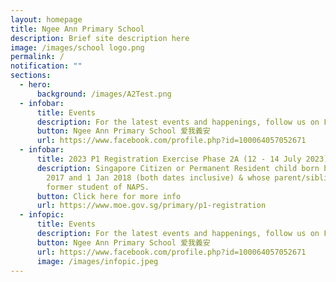 ```yaml
---
layout: homepage
title: Ngee Ann Primary School
description: Brief site description here
image: /images/school logo.png
permalink: /
notification: ""
sections:
  - hero:
      background: /images/A2Test.png
  - infobar:
      title: Events
      description: For the latest events and happenings, follow us on Facebook
      button: Ngee Ann Primary School 爱我義安
      url: https://www.facebook.com/profile.php?id=100064057052671
  - infobar:
      title: 2023 P1 Registration Exercise Phase 2A (12 - 14 July 2023)
      description: Singapore Citizen or Permanent Resident child born between 2 Jan
        2017 and 1 Jan 2018 (both dates inclusive) & whose parent/sibling is a
        former student of NAPS.
      button: Click here for more info
      url: https://www.moe.gov.sg/primary/p1-registration
  - infopic:
      title: Events
      description: For the latest events and happenings, follow us on Facebook
      button: Ngee Ann Primary School 爱我義安
      url: https://www.facebook.com/profile.php?id=100064057052671
      image: /images/infopic.jpeg
---
```

